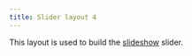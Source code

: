 ```yaml
---
title: Slider layout 4
---
```

This layout is used to build the [slideshow](/?p=components-slideshow) slider.